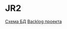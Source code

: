 # JR2
[Схема БД](https://app.sqldbm.com/MySQL/Share/VTxbVxmY9IiKiD_rnByEREGFrngIE8md_DYjF4jNYw0)
[Backlog проекта](https://docs.google.com/spreadsheets/d/1YEQ4JlJUmsn4Kw3IOLj59CYt315KGX6S8LlAWg-YSEk/edit?usp=sharing)
